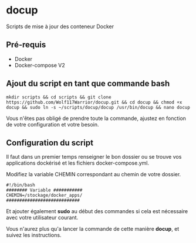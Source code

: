 # docup
Scripts de mise à jour des conteneur Docker

## Pré-requis

 - Docker 
 - Docker-compose V2


## Ajout du script en tant que commande bash

    mkdir scripts && cd scripts && git clone https://github.com/Wolf117Warrior/docup.git && cd docup && chmod +x docup && sudo ln -s ~/scripts/docup/docup /usr/bin/docup && nano docup

Vous n'êtes pas obligé de prendre toute la commande, ajustez en fonction de votre configuration et votre besoin.

## Configuration du script

Il faut dans un premier temps renseigner le bon dossier ou se trouve vos applications dockérisé et les fichiers docker-compose.yml.

Modifiez la variable CHEMIN correspondant au chemin de votre dossier.
 
    #!/bin/bash
    ######## Variable ###########
    CHEMIN=/stockage/docker_apps/
    ############################
  
Et ajouter également **sudo** au début des commandes si cela est nécessaire avec votre utilisateur courant.

Vous n'aurez plus qu'a lancer la commande de cette manière **docup**, et suivez les instructions.
